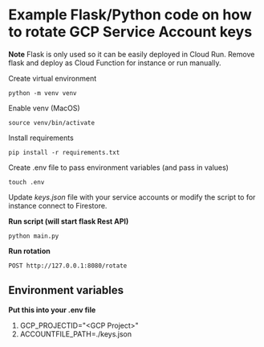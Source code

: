# Example Flask/Python code on how to rotate GCP Service Account keys
**Note**
Flask is only used so it can be easily deployed in Cloud Run. Remove flask and deploy as Cloud Function for instance or run manually.

Create virtual environment
```
python -m venv venv
```

Enable venv (MacOS)
```
source venv/bin/activate
```

Install requirements
```
pip install -r requirements.txt
```

Create .env file to pass environment variables (and pass in values)
```
touch .env
```
Update *keys.json* file with your service accounts or modify the script to for instance connect to Firestore.

**Run script (will start flask Rest API)**
```
python main.py
```
**Run rotation**
```
POST http://127.0.0.1:8080/rotate
```


## Environment variables
**Put this into your .env file**
1. GCP_PROJECTID="\<GCP Project\>"
2. ACCOUNTFILE_PATH=./keys.json
